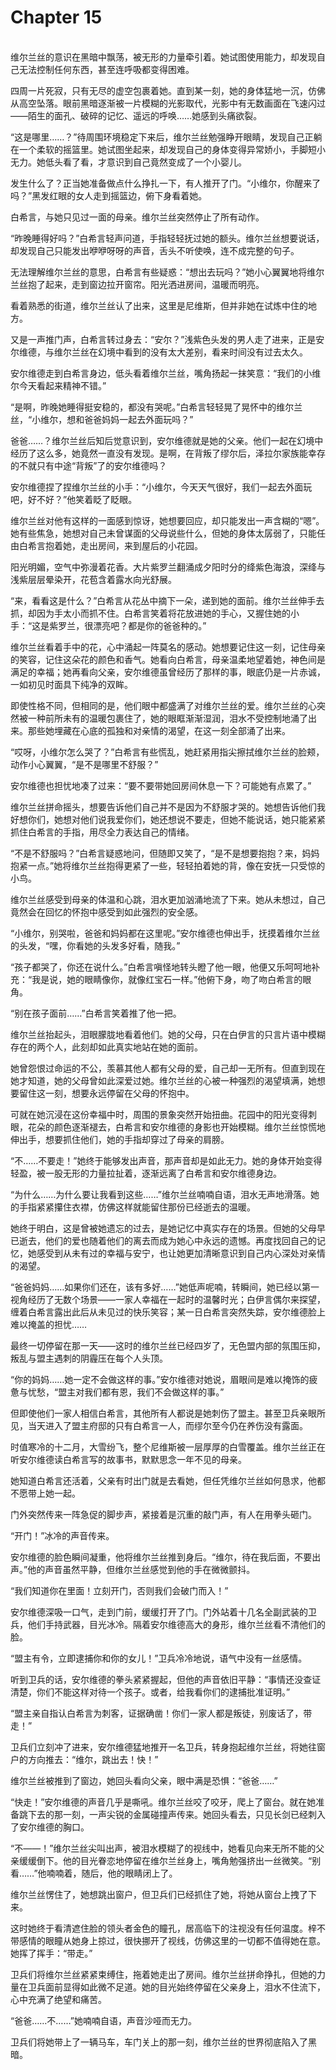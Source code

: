# Chapter 15

<br>
维尔兰丝的意识在黑暗中飘荡，被无形的力量牵引着。她试图使用能力，却发现自己无法控制任何东西，甚至连呼吸都变得困难。

四周一片死寂，只有无尽的虚空包裹着她。直到某一刻，她的身体猛地一沉，仿佛从高空坠落。眼前黑暗逐渐被一片模糊的光影取代，光影中有无数画面在飞速闪过——陌生的面孔、破碎的记忆、遥远的呼唤……她感到头痛欲裂。

“这是哪里……？”待周围环境稳定下来后，维尔兰丝勉强睁开眼睛，发现自己正躺在一个柔软的摇篮里。她试图坐起来，却发现自己的身体变得异常娇小，手脚短小无力。她低头看了看，才意识到自己竟然变成了一个小婴儿。

发生什么了？正当她准备做点什么挣扎一下，有人推开了门。“小维尔，你醒来了吗？”黑发红眼的女人走到摇篮边，俯下身看着她。

白希言，与她只见过一面的母亲。维尔兰丝突然停止了所有动作。

“昨晚睡得好吗？”白希言轻声问道，手指轻轻抚过她的额头。维尔兰丝想要说话，却发现自己只能发出咿咿呀呀的声音，舌头不听使唤，连不成完整的句子。

无法理解维尔兰丝的意思，白希言有些疑惑：“想出去玩吗？”她小心翼翼地将维尔兰丝抱了起来，走到窗边拉开窗帘。阳光洒进房间，温暖而明亮。

看着熟悉的街道，维尔兰丝认了出来，这里是尼维斯，但并非她在试炼中住的地方。

又是一声推门声，白希言转过身去：“安尔？”浅紫色头发的男人走了进来，正是安尔维德，与维尔兰丝在幻境中看到的没有太大差别，看来时间没有过去太久。

安尔维德走到白希言身边，低头看着维尔兰丝，嘴角扬起一抹笑意：“我们的小维尔今天看起来精神不错。”

“是啊，昨晚她睡得挺安稳的，都没有哭呢。”白希言轻轻晃了晃怀中的维尔兰丝，“小维尔，想和爸爸妈妈一起去外面玩吗？”

爸爸……？维尔兰丝后知后觉意识到，安尔维德就是她的父亲。他们一起在幻境中经历了这么多，她竟然一直没有发现。是啊，在背叛了缪尔后，泽拉尔家族能幸存的不就只有中途“背叛”了的安尔维德吗？

安尔维德捏了捏维尔兰丝的小手：“小维尔，今天天气很好，我们一起去外面玩吧，好不好？”他笑着眨了眨眼。

维尔兰丝对他有这样的一面感到惊讶，她想要回应，却只能发出一声含糊的“嗯”。她有些焦急，她想对自己未曾谋面的父母说些什么，但她的身体太孱弱了，只能任由白希言抱着她，走出房间，来到屋后的小花园。

阳光明媚，空气中弥漫着花香。大片紫罗兰翻涌成夕阳时分的绛紫色海浪，深绛与浅紫层层晕染开，花苞含着露水向光舒展。

“来，看看这是什么？”白希言从花丛中摘下一朵，递到她的面前。维尔兰丝伸手去抓，却因为手太小而抓不住。白希言笑着将花放进她的手心，又握住她的小手：“这是紫罗兰，很漂亮吧？都是你的爸爸种的。”

维尔兰丝看着手中的花，心中涌起一阵莫名的感动。她想要记住这一刻，记住母亲的笑容，记住这朵花的颜色和香气。她看向白希言，母亲温柔地望着她，神色间是满足的幸福；她再看向父亲，安尔维德虽曾经历了那样的事，眼底仍是一片赤诚，一如初见时面具下纯净的双眸。

即使性格不同，但相同的是，他们眼中都盛满了对维尔兰丝的爱。维尔兰丝的心突然被一种前所未有的温暖包裹住了，她的眼眶渐渐湿润，泪水不受控制地涌了出来。那些她埋藏在心底的孤独和对亲情的渴望，在这一刻全部涌了出来。

“哎呀，小维尔怎么哭了？”白希言有些慌乱，她赶紧用指尖擦拭维尔兰丝的脸颊，动作小心翼翼，“是不是哪里不舒服？”

安尔维德也担忧地凑了过来：“要不要带她回房间休息一下？可能她有点累了。”

维尔兰丝拼命摇头，想要告诉他们自己并不是因为不舒服才哭的。她想告诉他们我好想你们，她想对他们说我爱你们，她还想说不要走，但她不能说话，她只能紧紧抓住白希言的手指，用尽全力表达自己的情绪。

“不是不舒服吗？”白希言疑惑地问，但随即又笑了，“是不是想要抱抱？来，妈妈抱紧一点。”她将维尔兰丝抱得更紧了一些，轻轻拍着她的背，像在安抚一只受惊的小鸟。

维尔兰丝感受到母亲的体温和心跳，泪水更加汹涌地流了下来。她从未想过，自己竟然会在回忆的怀抱中感受到如此强烈的安全感。

“小维尔，别哭啦，爸爸和妈妈都在这里呢。”安尔维德也伸出手，抚摸着维尔兰丝的头发，“嘿，你看她的头发多好看，随我。”

“孩子都哭了，你还在说什么。”白希言嗔怪地转头瞪了他一眼，他便又乐呵呵地补充：“我是说，她的眼睛像你，就像红宝石一样。”他俯下身，吻了吻白希言的眼角。

“别在孩子面前……”白希言笑着推了他一把。

维尔兰丝抬起头，泪眼朦胧地看着他们。她的父母，只在白伊言的只言片语中模糊存在的两个人，此刻却如此真实地站在她的面前。

她曾怨恨过命运的不公，羡慕其他人都有父母的爱，自己却一无所有。但直到现在她才知道，她的父母曾如此深爱过她。维尔兰丝的心被一种强烈的渴望填满，她想要留住这一刻，想要永远停留在父母的怀抱中。

可就在她沉浸在这份幸福中时，周围的景象突然开始扭曲。花园中的阳光变得刺眼，花朵的颜色逐渐褪去，白希言和安尔维德的身影也开始模糊。维尔兰丝惊慌地伸出手，想要抓住他们，她的手指却穿过了母亲的肩膀。

“不……不要走！”她终于能够发出声音，那声音却是如此无力。她的身体开始变得轻盈，被一股无形的力量拉扯着，逐渐远离了白希言和安尔维德身边。

“为什么……为什么要让我看到这些……”维尔兰丝喃喃自语，泪水无声地滑落。她的手指紧紧攥住衣襟，仿佛这样就能留住那份已经逝去的温暖。

她终于明白，这是曾被她遗忘的过去，是她记忆中真实存在的场景。但她的父母早已逝去，他们的爱也随着他们的离去而成为她心中永远的遗憾。再度找回自己的记忆，她感受到从未有过的幸福与安宁，也让她更加清晰意识到自己内心深处对亲情的渴望。

“爸爸妈妈……如果你们还在，该有多好……”她低声呢喃，转瞬间，她已经以第一视角经历了无数个场景——一家人幸福在一起时的温馨时光；白伊言偶尔来探望，缠着白希言露出此后从未见过的快乐笑容；某一日白希言突然失踪，安尔维德脸上难以掩盖的担忧……

最终一切停留在那一天——这时的维尔兰丝已经四岁了，无色盟内部的氛围压抑，叛乱与盟主遇刺的阴霾压在每个人头顶。

“你的妈妈……她一定不会做这样的事。”安尔维德对她说，眉眼间是难以掩饰的疲惫与忧愁，“盟主对我们都有恩，我们不会做这样的事。”

但即使他们一家人相信白希言，其他所有人都说是她刺伤了盟主。甚至卫兵亲眼所见，当天进入了盟主府邸的只有白希言一人，而缪尔至今仍在养伤没有露面。

时值寒冷的十二月，大雪纷飞，整个尼维斯被一层厚厚的白雪覆盖。维尔兰丝正在听安尔维德读白希言写的故事书，默默思念一年不见的母亲。

她知道白希言还活着，父亲有时出门就是去看她，但任凭维尔兰丝如何恳求，他都不愿带上她一起。

门外突然传来一阵急促的脚步声，紧接着是沉重的敲门声，有人在用拳头砸门。

“开门！”冰冷的声音传来。

安尔维德的脸色瞬间凝重，他将维尔兰丝推到身后。“维尔，待在我后面，不要出声。”他的声音虽然平静，但维尔兰丝感觉到他的手在微微颤抖。

“我们知道你在里面！立刻开门，否则我们会破门而入！”

安尔维德深吸一口气，走到门前，缓缓打开了门。门外站着十几名全副武装的卫兵，他们手持武器，目光冰冷。隔着安尔维德高大的身形，维尔兰丝看不清他们的脸。

“盟主有令，立即逮捕你和你的女儿！”卫兵冷冷地说，语气中没有一丝感情。

听到卫兵的话，安尔维德的拳头紧紧握起，但他的声音依旧平静：“事情还没查证清楚，你们不能这样对待一个孩子。或者，给我看你们的逮捕批准证明。”

“盟主亲自指认白希言为刺客，证据确凿！你们一家人都是叛徒，别废话了，带走！”

卫兵们立刻冲了进来，安尔维德猛地推开一名卫兵，转身抱起维尔兰丝，将她往窗户的方向推去：“维尔，跳出去！快！”

维尔兰丝被推到了窗边，她回头看向父亲，眼中满是恐惧：“爸爸……”

“快走！”安尔维德的声音几乎是嘶吼。维尔兰丝咬了咬牙，爬上了窗台。就在她准备跳下去的那一刻，一声尖锐的金属碰撞声传来。她回头看去，只见长剑已经刺入了安尔维德的胸口。

“不——！”维尔兰丝尖叫出声，被泪水模糊了的视线中，她看见向来无所不能的父亲缓缓倒下。他的目光眷恋地停留在维尔兰丝身上，嘴角勉强挤出一丝微笑。“别看……”他喃喃着，随后，他的眼睛闭上了。

维尔兰丝愣住了，她想跳出窗户，但卫兵们已经抓住了她，将她从窗台上拽了下来。

这时她终于看清遮住脸的领头者金色的瞳孔，居高临下的注视没有任何温度。梓不带感情的眼瞳从她身上掠过，很快挪开了视线，仿佛这里的一切都不值得她在意。她挥了挥手：“带走。”

卫兵们将维尔兰丝紧紧束缚住，拖着她走出了房间。维尔兰丝拼命挣扎，但她的力量在卫兵面前显得如此微不足道。她的目光始终停留在父亲身上，泪水不住流下，心中充满了绝望和痛苦。

“爸爸……不……”她喃喃自语，声音沙哑而无力。

卫兵们将她带上了一辆马车，车门关上的那一刻，维尔兰丝的世界彻底陷入了黑暗。
